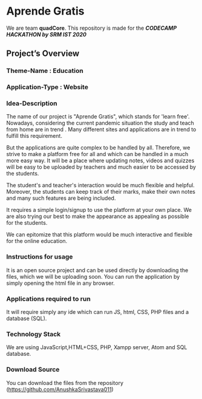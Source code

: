# Aprende Gratis

We are team **quadCore**. This repository is made for the ***CODECAMP HACKATHON by SRM IST 2020***

## Project’s Overview
### Theme-Name : Education
### Application-Type : Website

### Idea-Description
The name of our project is "Aprende Gratis", which stands for 'learn free'. Nowadays, considering the current pandemic situation the study and teach from home are in trend . Many different sites and applications are in trend to fulfill this requirement.

But the applications are quite complex to be handled by all. Therefore, we strive to make a platform free for all and which can be handled in a much more easy way. It will be a place where updating notes, videos and quizzes will be easy to be uploaded by teachers and much easier to be accessed by the students.

The student's and teacher's interaction would be much flexible and helpful. Moreover, the students can keep track of their marks, make their own notes and many such features are being included.

It requires a simple login/signup to use the platform at your own place. We are also trying our best to make the appearance as appealing as possible for the students.

We can epitomize that this platform would be much interactive and flexible for the online education.


### Instructions for usage

It is an open source project and can be used directly by downloading the files, which we will be uploading soon.
You can run the application by simply opening the html file in any browser.

### Applications required to run

It will require simply any ide which can run JS, html, CSS, PHP files and a database (SQL).

### Technology Stack

We are using JavaScript,HTML+CSS, PHP, Xampp server, Atom and SQL database.

### Download Source

You can download the files from the repository (https://github.com/AnushkaSrivastava011)
